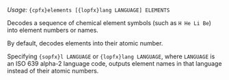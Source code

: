 *Usage:* `{cpfx}elements [{lopfx}lang LANGUAGE] ELEMENTS`

Decodes a sequence of chemical element symbols (such as `H He Li Be`) into element numbers or names.

By default, decodes elements into their atomic number.

Specifying `{sopfx}l LANGUAGE` or `{lopfx}lang LANGUAGE`, where `LANGUAGE` is an ISO 639 alpha-2 language code, outputs element names in that language instead of their atomic numbers.
